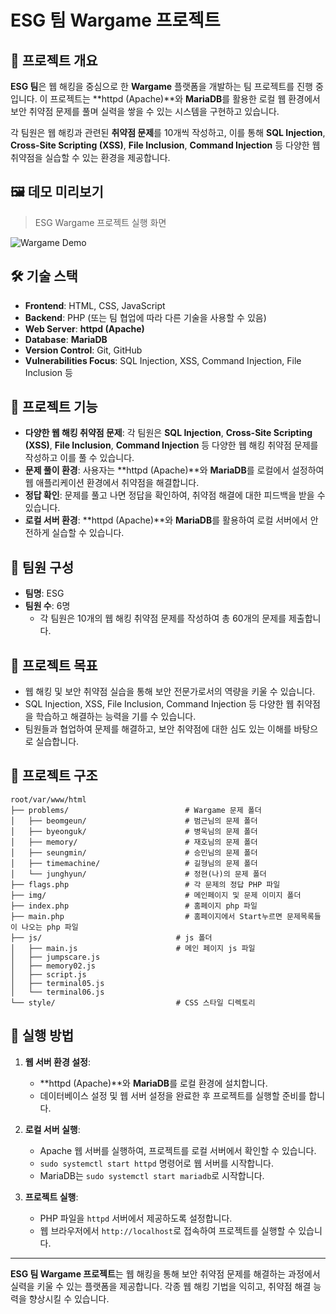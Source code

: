 # ESG 팀 Wargame 프로젝트

## 📂 프로젝트 개요
**ESG 팀**은 웹 해킹을 중심으로 한 **Wargame** 플랫폼을 개발하는 팀 프로젝트를 진행 중입니다. 이 프로젝트는 **httpd (Apache)**와 **MariaDB**를 활용한 로컬 웹 환경에서 보안 취약점 문제를 풀며 실력을 쌓을 수 있는 시스템을 구현하고 있습니다.

각 팀원은 웹 해킹과 관련된 **취약점 문제**를 10개씩 작성하고, 이를 통해 **SQL Injection**, **Cross-Site Scripting (XSS)**, **File Inclusion**, **Command Injection** 등 다양한 웹 취약점을 실습할 수 있는 환경을 제공합니다.

## 🖼️ 데모 미리보기

> ESG Wargame 프로젝트 실행 화면

![Wargame Demo](img/demo.gif)

## 🛠 기술 스택
- **Frontend**: HTML, CSS, JavaScript
- **Backend**: PHP (또는 팀 협업에 따라 다른 기술을 사용할 수 있음)
- **Web Server**: **httpd (Apache)**
- **Database**: **MariaDB**
- **Version Control**: Git, GitHub
- **Vulnerabilities Focus**: SQL Injection, XSS, Command Injection, File Inclusion 등

## 📝 프로젝트 기능
- **다양한 웹 해킹 취약점 문제**: 각 팀원은 **SQL Injection**, **Cross-Site Scripting (XSS)**, **File Inclusion**, **Command Injection** 등 다양한 웹 해킹 취약점 문제를 작성하고 이를 풀 수 있습니다.
- **문제 풀이 환경**: 사용자는 **httpd (Apache)**와 **MariaDB**를 로컬에서 설정하여 웹 애플리케이션 환경에서 취약점을 해결합니다.
- **정답 확인**: 문제를 풀고 나면 정답을 확인하여, 취약점 해결에 대한 피드백을 받을 수 있습니다.
- **로컬 서버 환경**: **httpd (Apache)**와 **MariaDB**를 활용하여 로컬 서버에서 안전하게 실습할 수 있습니다.

## 👥 팀원 구성
- **팀명**: ESG
- **팀원 수**: 6명
  - 각 팀원은 10개의 웹 해킹 취약점 문제를 작성하여 총 60개의 문제를 제출합니다.

## 🎯 프로젝트 목표
- 웹 해킹 및 보안 취약점 실습을 통해 보안 전문가로서의 역량을 키울 수 있습니다.
- SQL Injection, XSS, File Inclusion, Command Injection 등 다양한 웹 취약점을 학습하고 해결하는 능력을 기를 수 있습니다.
- 팀원들과 협업하여 문제를 해결하고, 보안 취약점에 대한 심도 있는 이해를 바탕으로 실습합니다.

## 📄 프로젝트 구조
```
root/var/www/html
├── problems/                          # Wargame 문제 폴더
│   ├── beomgeun/                      # 범근님의 문제 폴더
│   ├── byeonguk/                      # 병욱님의 문제 폴더
│   ├── memory/                        # 재호님의 문제 폴더
│   ├── seungmin/                      # 승민님의 문제 폴더
│   ├── timemachine/                   # 길형님의 문제 폴더
│   └── junghyun/                      # 정현(나)의 문제 폴더
├── flags.php                          # 각 문제의 정답 PHP 파일
├── img/                               # 메인페이지 및 문제 이미지 폴더
├── index.php                          # 홈페이지 php 파일
├── main.php                           # 홈페이지에서 Start누르면 문제목록들이 나오는 php 파일
├── js/                              # js 폴더
│   ├── main.js                      # 메인 페이지 js 파일
│   ├── jumpscare.js                 
│   ├── memory02.js                  
│   ├── script.js                    
│   ├── terminal05.js                
│   └── terminal06.js                
└── style/                           # CSS 스타일 디렉토리

```
## 🚀 실행 방법
1. **웹 서버 환경 설정**:
    - **httpd (Apache)**와 **MariaDB**를 로컬 환경에 설치합니다.
    - 데이터베이스 설정 및 웹 서버 설정을 완료한 후 프로젝트를 실행할 준비를 합니다.

2. **로컬 서버 실행**:
    - Apache 웹 서버를 실행하여, 프로젝트를 로컬 서버에서 확인할 수 있습니다.
    - `sudo systemctl start httpd` 명령어로 웹 서버를 시작합니다.
    - MariaDB는 `sudo systemctl start mariadb`로 시작합니다.

3. **프로젝트 실행**:
    - PHP 파일을 `httpd` 서버에서 제공하도록 설정합니다.
    - 웹 브라우저에서 `http://localhost`로 접속하여 프로젝트를 실행할 수 있습니다.

---

**ESG 팀 Wargame 프로젝트**는 웹 해킹을 통해 보안 취약점 문제를 해결하는 과정에서 실력을 키울 수 있는 플랫폼을 제공합니다. 각종 웹 해킹 기법을 익히고, 취약점 해결 능력을 향상시킬 수 있습니다.
